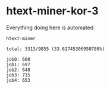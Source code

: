 # htext-miner-kor-3

Everything doing here is automated.

```
htext-miner

total: 3313/9855 (33.61745306950786%)

job0: 600
job1: 697
job2: 648
job3: 715
job4: 653
```